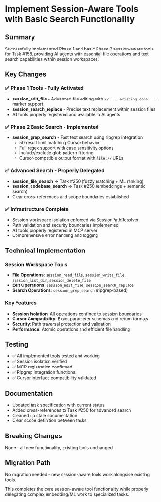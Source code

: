 # Implement Session-Aware Tools with Basic Search Functionality

## Summary

Successfully implemented Phase 1 and basic Phase 2 session-aware tools for Task #158, providing AI agents with essential file operations and text search capabilities within session workspaces.

## Key Changes

### ✅ Phase 1 Tools - Fully Activated
- **session_edit_file** - Advanced file editing with `// ... existing code ...` marker support
- **session_search_replace** - Precise text replacement within session files  
- All tools properly registered and available to AI agents

### ✅ Phase 2 Basic Search - Implemented  
- **session_grep_search** - Fast text search using ripgrep integration
  - 50 result limit matching Cursor behavior
  - Full regex support with case sensitivity options
  - Include/exclude glob pattern filtering  
  - Cursor-compatible output format with `file://` URLs

### ✅ Advanced Search - Properly Delegated
- **session_file_search** → Task #250 (fuzzy matching + ML ranking)
- **session_codebase_search** → Task #250 (embeddings + semantic search)
- Clear cross-references and scope boundaries established

### ✅ Infrastructure Complete
- Session workspace isolation enforced via SessionPathResolver
- Path validation and security boundaries implemented
- All tools properly registered in MCP server
- Comprehensive error handling and logging

## Technical Implementation

### Session Workspace Tools
- **File Operations**: `session_read_file`, `session_write_file`, `session_list_dir`, `session_delete_file`
- **Edit Operations**: `session_edit_file`, `session_search_replace`  
- **Search Operations**: `session_grep_search` (ripgrep-based)

### Key Features
- **Session Isolation**: All operations confined to session boundaries
- **Cursor Compatibility**: Exact parameter schemas and return formats  
- **Security**: Path traversal protection and validation
- **Performance**: Atomic operations and efficient file handling

## Testing

- ✅ All implemented tools tested and working
- ✅ Session isolation verified  
- ✅ MCP registration confirmed
- ✅ Ripgrep integration functional
- ✅ Cursor interface compatibility validated

## Documentation

- Updated task specification with current status
- Added cross-references to Task #250 for advanced search
- Cleaned up stale documentation  
- Clear scope definition between tasks

## Breaking Changes

None - all new functionality, existing tools unchanged.

## Migration Path

No migration needed - new session-aware tools work alongside existing tools.

This completes the core session-aware tool functionality while properly delegating complex embedding/ML work to specialized tasks. 
